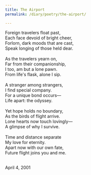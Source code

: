 ```yaml
---
title: The Airport
permalink: /diary/poetry/the-airport/

---
```

<div class="poetry">

Foreign travelers float past,<br/>
Each face devoid of bright cheer,<br/>
Forlorn, dark moods that are cast,<br/>
Speak longing of those held dear.<br/>
<br/>
As the travelers yearn on,<br/>
Far from their companionship,<br/>
I too, am but a lone pawn.<br/>
From life's flask, alone I sip.<br/>
<br/>
A stranger among strangers,<br/>
I find special company.<br/>
For a unique bond occurs—<br/>
Life apart: the odyssey.<br/>
<br/>
Yet hope holds no boundary,<br/>
As the birds of flight arrive.<br/>
Lone hearts now touch lovingly—<br/>
A glimpse of why I survive.<br/>
<br/>
Time and distance separate<br/>
My love for eternity.<br/>
Apart now with our own fate,<br/>
Future flight joins you and me.<br/>
<br/>

<div class="poetry_date">April 4, 2001</div>

</div>

